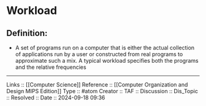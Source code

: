 # Workload

## Definition:

- A set of programs run on a computer that is either the actual collection of applications run by a user or constructed from real programs to approximate such a mix. A typical workload specifies both the programs and the relative frequencies
---
Links :: [[Computer Science]]
Reference ::  [[Computer Organization and Design MIPS Edition]]
Type :: #atom
Creator ::
TAF ::
Discussion ::
Dis_Topic :: 
Resolved ::
Date :: 2024-09-18 09:36
